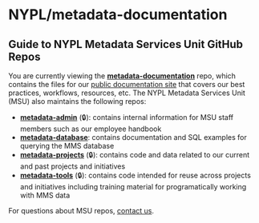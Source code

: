 # NYPL/metadata-documentation

## Guide to NYPL Metadata Services Unit GitHub Repos
You are currently viewing the **[metadata-documentation](https://github.com/NYPL/metadata-documentation/)** repo, which contains the files for our [public documentation site](https://nypl.github.io/metadata-documentation/) that covers our best practices, workflows, resources, etc. The NYPL Metadata Services Unit (MSU) also maintains the following repos:
* **[metadata-admin](https://github.com/NYPL/metadata-admin/)** (🔒): contains internal information for MSU staff members such as our employee handbook
* **[metadata-database](https://github.com/NYPL/metadata-database/)**: contains documentation and SQL examples for querying the MMS database
* **[metadata-projects](https://github.com/NYPL/metadata-projects/)** (🔒): contains code and data related to our current and past projects and initiatives
* **[metadata-tools](https://github.com/NYPL/metadata-tools/)** (🔒): contains code intended for reuse across projects and initiatives including training material for programatically working with MMS data

For questions about MSU repos, [contact us](https://nypl.github.io/metadata-documentation/contact/).
